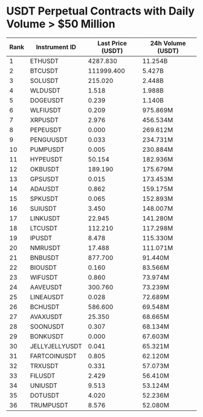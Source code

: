# USDT Perpetual Contracts with Daily Volume > $50 Million

| Rank | Instrument ID | Last Price (USDT) | 24h Volume (USDT) |
|------|---------------|-------------------|-------------------|
| 1 | ETHUSDT | 4287.830 | 11.254B |
| 2 | BTCUSDT | 111999.400 | 5.427B |
| 3 | SOLUSDT | 215.020 | 2.448B |
| 4 | WLDUSDT | 1.518 | 1.988B |
| 5 | DOGEUSDT | 0.239 | 1.140B |
| 6 | WLFIUSDT | 0.209 | 975.869M |
| 7 | XRPUSDT | 2.976 | 456.534M |
| 8 | PEPEUSDT | 0.000 | 269.612M |
| 9 | PENGUUSDT | 0.033 | 234.731M |
| 10 | PUMPUSDT | 0.005 | 230.884M |
| 11 | HYPEUSDT | 50.154 | 182.936M |
| 12 | OKBUSDT | 189.190 | 175.679M |
| 13 | GPSUSDT | 0.015 | 173.453M |
| 14 | ADAUSDT | 0.862 | 159.175M |
| 15 | SPKUSDT | 0.065 | 152.893M |
| 16 | SUIUSDT | 3.450 | 148.007M |
| 17 | LINKUSDT | 22.945 | 141.280M |
| 18 | LTCUSDT | 112.210 | 117.298M |
| 19 | IPUSDT | 8.478 | 115.330M |
| 20 | NMRUSDT | 17.488 | 111.071M |
| 21 | BNBUSDT | 877.700 | 91.440M |
| 22 | BIOUSDT | 0.160 | 83.566M |
| 23 | WIFUSDT | 0.860 | 73.974M |
| 24 | AAVEUSDT | 300.760 | 73.239M |
| 25 | LINEAUSDT | 0.028 | 72.689M |
| 26 | BCHUSDT | 586.600 | 69.548M |
| 27 | AVAXUSDT | 25.350 | 68.665M |
| 28 | SOONUSDT | 0.307 | 68.134M |
| 29 | BONKUSDT | 0.000 | 67.603M |
| 30 | JELLYJELLYUSDT | 0.041 | 65.321M |
| 31 | FARTCOINUSDT | 0.805 | 62.120M |
| 32 | TRXUSDT | 0.331 | 57.073M |
| 33 | FILUSDT | 2.429 | 56.410M |
| 34 | UNIUSDT | 9.513 | 53.124M |
| 35 | DOTUSDT | 4.020 | 52.236M |
| 36 | TRUMPUSDT | 8.576 | 52.080M |
